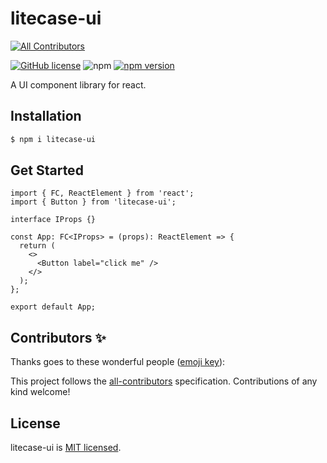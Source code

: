 # litecase-ui

<!-- ALL-CONTRIBUTORS-LIST:START - Do not remove or modify this section -->

[![All Contributors](https://img.shields.io/badge/all_contributors-0-orange.svg?style=flat-square)](#contributors-)

<!-- ALL-CONTRIBUTORS-LIST:END -->

[![GitHub license](https://img.shields.io/badge/license-MIT-green.svg)](https://github.com/LantzShaw/litecase-ui/LICENSE) ![npm](https://img.shields.io/npm/dm/@udilia/create-react-library) [![npm version](https://img.shields.io/npm/v/litecase-ui.svg?style=flat)](https://www.npmjs.com/package/litecase-ui)

A UI component library for react.

## Installation

```sh
$ npm i litecase-ui
```

## Get Started

```tsx
import { FC, ReactElement } from 'react';
import { Button } from 'litecase-ui';

interface IProps {}

const App: FC<IProps> = (props): ReactElement => {
  return (
    <>
      <Button label="click me" />
    </>
  );
};

export default App;
```

## Contributors ✨

Thanks goes to these wonderful people ([emoji key](https://allcontributors.org/docs/en/emoji-key)):

<!-- ALL-CONTRIBUTORS-LIST:START - Do not remove or modify this section -->
<!-- prettier-ignore-start -->
<!-- markdownlint-disable -->
<!-- markdownlint-restore -->
<!-- prettier-ignore-end -->

<!-- ALL-CONTRIBUTORS-LIST:END -->

This project follows the [all-contributors](https://github.com/all-contributors/all-contributors) specification. Contributions of any kind welcome!

## License

litecase-ui is [MIT licensed](./LICENSE).
